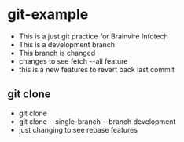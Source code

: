 # git-example
- This is a just git practice for Brainvire Infotech
- This is a development branch
- This branch is changed
- changes to see fetch --all feature
- this is a new features to revert back last commit

## git clone
- git clone <link>
- git clone --single-branch --branch development <link>
- just changing to see rebase features
